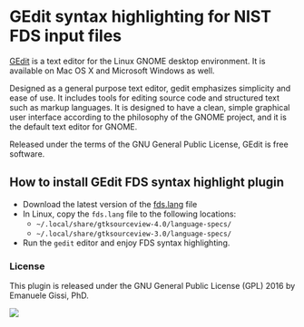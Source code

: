 # GEdit syntax highlighting for NIST FDS input files

[GEdit](https://wiki.gnome.org/Apps/Gedit) is a text editor for the Linux GNOME desktop environment. It is available on Mac OS X and Microsoft Windows as well.

Designed as a general purpose text editor, gedit emphasizes simplicity and ease of use. It includes tools for editing source code and structured text such as markup languages. It is designed to have a clean, simple graphical user interface according to the philosophy of the GNOME project, and it is the default text editor for GNOME.

Released under the terms of the GNU General Public License, GEdit is free software.

## How to install GEdit FDS syntax highlight plugin

- Download the latest version of the [fds.lang](https://raw.githubusercontent.com/firetools/gedit-fds/main/fds.lang) file
- In Linux, copy the `fds.lang` file to the following locations:
   * `~/.local/share/gtksourceview-4.0/language-specs/`
   * `~/.local/share/gtksourceview-3.0/language-specs/`
- Run the `gedit` editor and enjoy FDS syntax highlighting.

### License

This plugin is released under the GNU General Public License (GPL) 2016 by Emanuele Gissi, PhD.

![](https://github.com/firetools/blenderfds/wiki/images/quickstart/fds_gedit.png)
